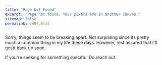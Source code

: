 ```yaml
---
title: "Page Not Found"
excerpt: "Page not found. Your pixels are in another canvas."
sitemap: false
permalink: /404.html
---
```


Sorry, things seem to be breaking apart. Not surprising since its pretty much a common thing in my life these days. However, rest assured that I'll get it back up soon.  

If you're seeking for something specific. Do reach out.
<script type="text/javascript">
  var GOOG_FIXURL_LANG = 'en';
  var GOOG_FIXURL_SITE = '{{ site.url }}'
</script>
<script type="text/javascript"
  src="//linkhelp.clients.google.com/tbproxy/lh/wm/fixurl.js">
</script>
